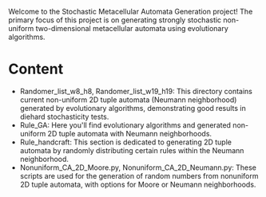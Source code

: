 Welcome to the Stochastic Metacellular Automata Generation project! The primary focus of this project is on generating strongly stochastic non-uniform two-dimensional metacellular automata using evolutionary algorithms.

# Content

- Randomer_list_w8_h8, Randomer_list_w19_h19: This directory contains current non-uniform 2D tuple automata (Neumann neighborhood) generated by evolutionary algorithms, demonstrating good results in diehard stochasticity tests.
- Rule_GA: Here you'll find evolutionary algorithms and generated non-uniform 2D tuple automata with Neumann neighborhoods.
- Rule_handcraft: This section is dedicated to generating 2D tuple automata by randomly distributing certain rules within the Neumann neighborhood.
- Nonuniform_CA_2D_Moore.py, Nonuniform_CA_2D_Neumann.py: These scripts are used for the generation of random numbers from nonuniform 2D tuple automata, with options for Moore or Neumann neighborhoods.

